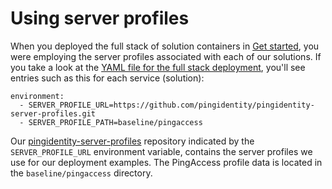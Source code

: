 # Using server profiles

When you deployed the full stack of solution containers in [Get started](evaluate.md), you were employing the server profiles associated with each of our solutions. If you take a look at the [YAML file for the full stack deployment](https://raw.githubusercontent.com/pingidentity/pingidentity-devops-getting-started/master/11-docker-compose/03-full-stack/docker-compose.yaml), you'll see entries such as this for each service (solution):

  ```text
  environment:
    - SERVER_PROFILE_URL=https://github.com/pingidentity/pingidentity-server-profiles.git
    - SERVER_PROFILE_PATH=baseline/pingaccess
  ```
Our [pingidentity-server-profiles](../../pingidentity-server-profiles/README.md) repository indicated by the `SERVER_PROFILE_URL` environment variable, contains the server profiles we use for our deployment examples. The PingAccess profile data is located in the `baseline/pingaccess` directory.
